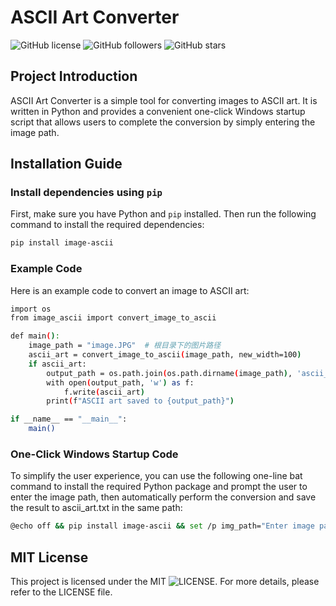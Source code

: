 # ASCII Art Converter

![GitHub license](https://img.shields.io/badge/license-MIT-blue.svg)
![GitHub followers](https://img.shields.io/github/followers/tianhukj.svg?style=social&label=Follow)
![GitHub stars](https://img.shields.io/github/stars/tianhukj/ASCII-Art-Converter.svg?style=social&label=Star)

## Project Introduction

ASCII Art Converter is a simple tool for converting images to ASCII art. It is written in Python and provides a convenient one-click Windows startup script that allows users to complete the conversion by simply entering the image path.

## Installation Guide

### Install dependencies using `pip`

First, make sure you have Python and `pip` installed. Then run the following command to install the required dependencies:

```bash
pip install image-ascii
```

### Example  Code
Here is an example code to convert an image to ASCII art:
```bash
import os
from image_ascii import convert_image_to_ascii

def main():
    image_path = "image.JPG"  # 根目录下的图片路径
    ascii_art = convert_image_to_ascii(image_path, new_width=100)
    if ascii_art:
        output_path = os.path.join(os.path.dirname(image_path), 'ascii_art.txt')
        with open(output_path, 'w') as f:
            f.write(ascii_art)
        print(f"ASCII art saved to {output_path}")

if __name__ == "__main__":
    main()
```
### One-Click Windows Startup Code
To simplify the user experience, you can use the following one-line bat command to install the required Python package and prompt the user to enter the image path, then automatically perform the conversion and save the result to ascii_art.txt in the same path:
```bash
@echo off && pip install image-ascii && set /p img_path="Enter image path: " && python -c "import os; from image_ascii import convert_image_to_ascii; img_path='%img_path%'; ascii_art = convert_image_to_ascii(img_path, new_width=100); output_path = os.path.join(os.path.dirname(img_path), 'ascii_art.txt'); open(output_path, 'w').write(ascii_art); print(f'ASCII art saved to {output_path}')"
```

## MIT License
This project is licensed under the MIT ![LICENSE](./License). For more details, please refer to the LICENSE file.
